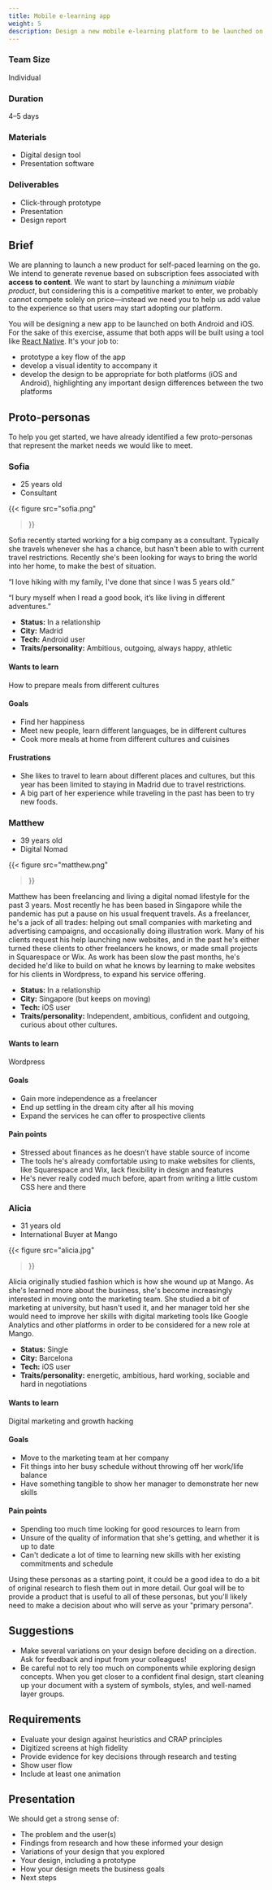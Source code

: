 ```yaml
---
title: Mobile e-learning app
weight: 5
description: Design a new mobile e-learning platform to be launched on both Android and iOS.
---
```


<div class="deets row">
  <div>

  ### Team Size

  Individual

  ### Duration

  4–5 days

  </div>

  <div>

  ### Materials

  * Digital design tool
  * Presentation software

  </div>

  <div>

  ### Deliverables

  * Click-through prototype
  * Presentation
  * Design report

  </div>
</div>


## Brief

We are planning to launch a new product for self-paced learning on the go. We  intend to generate revenue based on subscription fees associated with  **access to content**. We want to start by launching a *minimum viable product*, but considering this is a competitive market to enter, we probably cannot compete solely on price—instead we need you to help us add value to the experience so that users may start adopting our platform.

You will be designing a new app to be launched on both Android and iOS. For the sake of this exercise, assume that both apps will be built using a tool like [React Native](https://reactnative.dev). It's your job to:

* prototype a key flow of the app
* develop a visual identity to accompany it
* develop the design to be appropriate for both platforms (iOS and Android), highlighting any important design differences between the two platforms


## Proto-personas

To help you get started, we have already identified a few proto-personas that represent the market needs we would like to meet.

<div class="personas full-bleed row wide-content">
  <div>

  ### Sofia

  - 25 years old
  - Consultant

  {{< figure
    src="sofia.png"
  >}}

  Sofia recently started working for a big company as a consultant. Typically she travels whenever she has a chance, but hasn't been able to with current travel restrictions. Recently she's been looking for ways to bring the world into her home, to make the best of situation.

  “I love hiking with my family, I've done that since I was 5 years old.”

  “I bury myself when I read a good book, it’s like living in different adventures.”

  - **Status:**  In a relationship
  - **City:** Madrid
  - **Tech:** Android user
  - **Traits/personality:** Ambitious, outgoing, always happy, athletic

  #### Wants to learn

  How to prepare meals from different cultures

  #### Goals

  - Find her happiness
  - Meet new people, learn different languages, be in different cultures
  - Cook more meals at home from different cultures and cuisines

  #### Frustrations

  - She likes to travel to learn about different places and cultures, but this year has been limited to staying in Madrid due to travel restrictions.
  - A big part of her experience while traveling in the past has been to try new foods.

  </div>
  <div>

  ### Matthew

  - 39 years old
  - Digital Nomad

  {{< figure
    src="matthew.png"
  >}}

  Matthew has been freelancing and living a digital nomad lifestyle for the past 3 years. Most recently he has been based in Singapore while the pandemic has put a pause on his usual frequent travels. As a freelancer, he's a jack of all trades: helping out small companies with marketing and advertising campaigns, and occasionally doing illustration work. Many of his clients request his help launching new websites, and in the past he's either turned these clients to other freelancers he knows, or made small projects in Squarespace or Wix. As work has been slow the past months, he's decided he'd like to build on what he knows by learning to make websites for his clients in Wordpress, to expand his service offering.

  - **Status:** In a relationship
  - **City:** Singapore (but keeps on moving)
  - **Tech:** iOS user
  - **Traits/personality:** Independent, ambitious, confident and outgoing, curious about other cultures.

  #### Wants to learn

  Wordpress

  #### Goals

  - Gain more independence as a freelancer
  - End up settling in the dream city after all his moving
  - Expand the services he can offer to prospective clients

  #### Pain points

  - Stressed about finances as he doesn’t have stable source of income
  - The tools he's already comfortable using to make websites for clients, like Squarespace and Wix, lack flexibility in design and features
  - He's never really coded much before, apart from writing a little custom CSS here and there

  </div>
  <div>

  ### Alicia

  - 31 years old
  - International Buyer at Mango

  {{< figure
    src="alicia.jpg"
  >}}

  Alicia originally studied fashion which is how she wound up at Mango. As she's learned more about the business, she's become increasingly interested in moving onto the marketing team. She studied a bit of marketing at university, but hasn't used it, and her manager told her she would need to improve her skills with digital marketing tools like Google Analytics and other platforms in order to be considered for a new role at Mango.

  - **Status:** Single
  - **City:** Barcelona
  - **Tech:** iOS user
  - **Traits/personality:** energetic, ambitious, hard working, sociable and hard in negotiations

  #### Wants to learn

  Digital marketing and growth hacking

  #### Goals

  - Move to the marketing team at her company
  - Fit things into her busy schedule without throwing off her work/life balance
  - Have something tangible to show her manager to demonstrate her new skills

  #### Pain points

  - Spending too much time looking for good resources to learn from
  - Unsure of the quality of information that she's getting, and whether it is up to date
  - Can't dedicate a lot of time to learning new skills with her existing commitments and schedule

  </div>
</div>

Using these personas as a starting point, it could be a good idea to do a bit of original research to flesh them out in more detail. Our goal will be to provide a product that is useful to all of these personas, but you'll likely need to make a decision about who will serve as your "primary persona".


## Suggestions

* Make several variations on your design before deciding on a direction. Ask for feedback and input from your colleagues!
* Be careful not to rely too much on components while exploring design concepts. When you get closer to a confident final design, start cleaning up your document with a system of symbols, styles, and well-named layer groups.


## Requirements

* Evaluate your design against heuristics and CRAP principles
* Digitized screens at high fidelity
* Provide evidence for key decisions through research and testing
* Show user flow
* Include at least one animation


## Presentation

We should get a strong sense of:

* The problem and the user(s)
* Findings from research and how these informed your design
* Variations of your design that you explored
* Your design, including a prototype
* How your design meets the business goals
* Next steps
